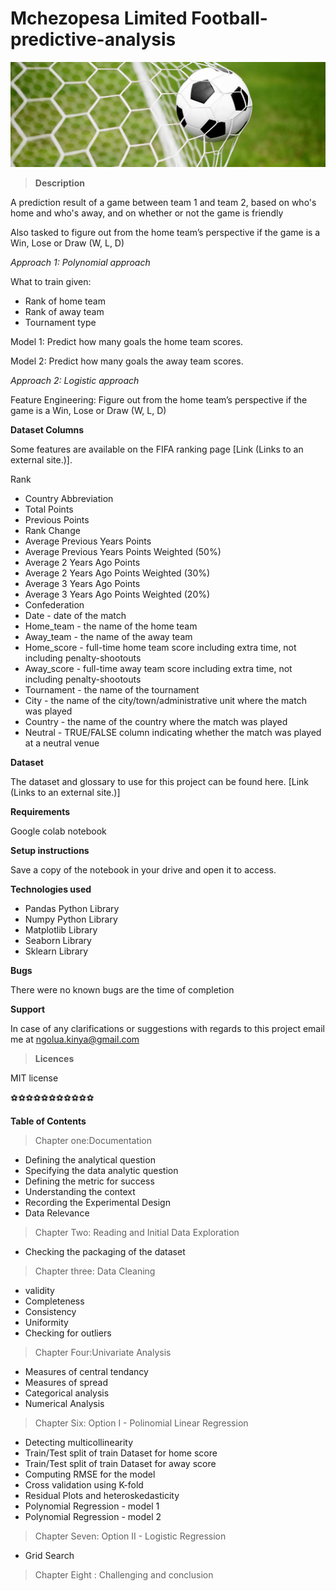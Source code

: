 # Mchezopesa Limited Football-predictive-analysis

![GitHub Logo](football.jpeg)

>**Description**

A prediction result of a game between team 1 and team 2, based on who's home and who's away, and on whether or not the game is friendly

Also tasked to figure out from the home team’s perspective if the game is a Win, Lose or Draw (W, L, D)

*Approach 1: Polynomial approach*

What to train given:

* Rank of home team
* Rank of away team
* Tournament type

Model 1: Predict how many goals the home team scores.

Model 2: Predict how many goals the away team scores.

*Approach 2: Logistic approach*

Feature Engineering: Figure out from the home team’s perspective if the game is a Win, Lose or Draw (W, L, D)

**Dataset Columns**

Some features are available on the FIFA ranking page [Link (Links to an external site.)].

Rank
* Country Abbreviation
* Total Points
* Previous Points
* Rank Change
* Average Previous Years Points
* Average Previous Years Points Weighted (50%)
* Average 2 Years Ago Points
* Average 2 Years Ago Points Weighted (30%)
* Average 3 Years Ago Points
* Average 3 Years Ago Points Weighted (20%)
* Confederation
* Date - date of the match
* Home_team - the name of the home team
* Away_team - the name of the away team
* Home_score - full-time home team score including extra time, not including penalty-shootouts
* Away_score - full-time away team score including extra time, not including penalty-shootouts
* Tournament - the name of the tournament
* City - the name of the city/town/administrative unit where the match was played
* Country - the name of the country where the match was played
* Neutral - TRUE/FALSE column indicating whether the match was played at a neutral venue

**Dataset**

The dataset and glossary to use for this project can be found here. [Link (Links to an external site.)]

**Requirements**

Google colab notebook

**Setup instructions**

Save a copy of the notebook in your drive and open it to access.

**Technologies used**

* Pandas Python Library
* Numpy Python Library
* Matplotlib Library
* Seaborn Library
* Sklearn Library

**Bugs**

There were no known bugs are the time of completion

**Support**

In case of any clarifications or suggestions with regards to this project email me at ngolua.kinya@gmail.com

>**Licences**

MIT license

:soccer::soccer::soccer::soccer::soccer::soccer::soccer::soccer::soccer::soccer::soccer:

**Table of Contents**

>Chapter one:Documentation

* Defining the analytical question
* Specifying the data analytic question
* Defining the metric for success
* Understanding the context
* Recording the Experimental Design
* Data Relevance

>Chapter Two: Reading and Initial Data Exploration

* Checking the packaging of the dataset

>Chapter three: Data Cleaning

* validity
* Completeness
* Consistency
* Uniformity
* Checking for outliers

>Chapter Four:Univariate Analysis

* Measures of central tendancy
* Measures of spread
* Categorical analysis
* Numerical Analysis

>Chapter Six: Option I - Polinomial Linear Regression

* Detecting multicollinearity
* Train/Test split of train Dataset for home score
* Train/Test split of train Dataset for away score
* Computing RMSE for the model
* Cross validation using K-fold
* Residual Plots and heteroskedasticity
* Polynomial Regression - model 1
* Polynomial Regression - model 2

>Chapter Seven: Option II - Logistic Regression

* Grid Search

>Chapter Eight : Challenging and conclusion
